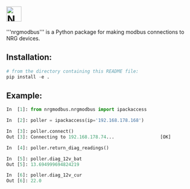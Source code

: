 # <img alt="NRGPy" src="https://www.nrgsystems.com/mysite/images/logo.png?v=3" height="40">

'''nrgmodbus''' is a Python package for making modbus connections to NRG devices.


## Installation:

```python
# from the directory containing this README file:
pip install -e .
```

## Example:

```python
In  [1]: from nrgmodbus.nrgmodbus import ipackaccess

In  [2]: poller = ipackaccess(ip='192.168.178.168')

In  [3]: poller.connect()
Out [3]: Connecting to 192.168.178.74...                 [OK]

In  [4]: poller.return_diag_readings()

In  [5]: poller.diag_12v_bat
Out [5]: 13.694999694824219

In  [6]: poller.diag_12v_cur
Out [6]: 22.0
```
